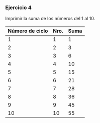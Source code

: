 ### Ejercicio 4

Imprimir la suma de los números del 1 al 10.

| Número de ciclo | Nro. | Suma |
|-----------------|------|------|
| 1               | 1    | 1    |
| 2               | 2    | 3    |
| 3               | 3    | 6    |
| 4               | 4    | 10   |
| 5               | 5    | 15   |
| 6               | 6    | 21   |
| 7               | 7    | 28   |
| 8               | 8    | 36   |
| 9               | 9    | 45   |
| 10              | 10   | 55   |